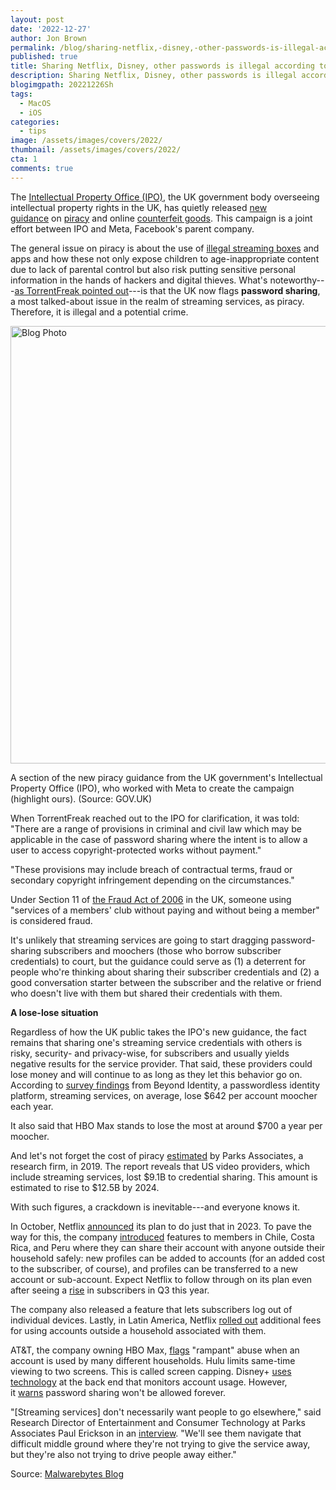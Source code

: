 ```yaml
---
layout: post
date: '2022-12-27'
author: Jon Brown
permalink: /blog/sharing-netflix,-disney,-other-passwords-is-illegal-according-to-new-guidance/
published: true
title: Sharing Netflix, Disney, other passwords is illegal according to new guidance
description: Sharing Netflix, Disney, other passwords is illegal according to new guidance
blogimgpath: 20221226Sh
tags:
  - MacOS
  - iOS
categories:
  - tips
image: /assets/images/covers/2022/
thumbnail: /assets/images/covers/2022/
cta: 1
comments: true
---
```

The [Intellectual Property Office
(IPO)](https://www.gov.uk/government/organisations/intellectual-property-office),
the UK government body overseeing intellectual property rights in the
UK, has quietly released [new
guidance](https://www.gov.uk/government/publications/meta-counterfeit-and-piracy-campaign) on [piracy](https://www.gov.uk/government/publications/meta-counterfeit-and-piracy-campaign/the-effect-of-piracy) and
online [counterfeit
goods](https://www.gov.uk/government/publications/meta-counterfeit-and-piracy-campaign/the-effect-of-counterfeit-goods).
This campaign is a joint effort between IPO and Meta, Facebook's parent
company.

The general issue on piracy is about the use of [illegal streaming
boxes](https://www.which.co.uk/reviews/tv-streamers/article/kodi-boxes-everything-you-need-to-know-aFF265I905eN) and
apps and how these not only expose children to age-inappropriate content
due to lack of parental control but also risk putting sensitive personal
information in the hands of hackers and digital thieves. What\'s
noteworthy---[as TorrentFreak pointed
out](https://torrentfreak.com/uk-govt-netflix-password-sharing-is-illegal-potentially-criminal-fraud-221219/)---is
that the UK now flags **password sharing**, a most talked-about issue in
the realm of streaming services, as piracy. Therefore, it is illegal and
a potential crime.

<img alt="Blog Photo" src="{{ site.site_cdn }}/assets/images/blog/2022/20221226Sh/image1.png" class="img-fluid rounded m-2" width="700" />

A section of the new piracy guidance from
the UK government's Intellectual Property Office (IPO), who worked with
Meta to create the campaign (highlight ours). (Source: GOV.UK)

When TorrentFreak reached out to the IPO for clarification, it was told:
\"There are a range of provisions in criminal and civil law which may be
applicable in the case of password sharing where the intent is to allow
a user to access copyright-protected works without payment.\"

\"These provisions may include breach of contractual terms, fraud or
secondary copyright infringement depending on the circumstances.\"

Under Section 11 of [the Fraud Act of
2006](https://www.cps.gov.uk/legal-guidance/fraud-act-2006) in the UK,
someone using \"services of a members\' club without paying and without
being a member\" is considered fraud.

It\'s unlikely that streaming services are going to start dragging
password-sharing subscribers and moochers (those who borrow subscriber
credentials) to court, but the guidance could serve as (1) a deterrent
for people who're thinking about sharing their subscriber credentials
and (2) a good conversation starter between the subscriber and the
relative or friend who doesn\'t live with them but shared their
credentials with them.

**A lose-lose situation**

Regardless of how the UK public takes the IPO's new guidance, the fact
remains that sharing one's streaming service credentials with others is
risky, security- and privacy-wise, for subscribers and usually yields
negative results for the service provider. That said, these providers
could lose money and will continue to as long as they let this behavior
go on. According to [survey
findings](https://www.beyondidentity.com/blog/moochers-accounts) from
Beyond Identity, a passwordless identity platform, streaming services,
on average, lose \$642 per account moocher each year. 

It also said that HBO Max stands to lose the most at around \$700 a year
per moocher.

And let's not forget the cost of
piracy [estimated](https://www.parksassociates.com/blog/article/pr-01152020#:~:text=This%20report%20complements%20a%202019,to%20piracy%20in%20North%20America.) by
Parks Associates, a research firm, in 2019. The report reveals that US
video providers, which include streaming services, lost \$9.1B to
credential sharing. This amount is estimated to rise to \$12.5B by 2024.

With such figures, a crackdown is inevitable---and everyone knows it.

In October,
Netflix [announced](https://www.theverge.com/2022/10/18/23411275/netflix-password-sharing-ad-supported-launch-crackdown-adds-subscribers) its
plan to do just that in 2023. To pave the way for this, the
company [introduced](https://about.netflix.com/en/news/paying-to-share-netflix-outside-your-household) features
to members in Chile, Costa Rica, and Peru where they can share their
account with anyone outside their household safely: new profiles can be
added to accounts (for an added cost to the subscriber, of course), and
profiles can be transferred to a new account or sub-account. Expect
Netflix to follow through on its plan even after seeing
a [rise](https://www.screendaily.com/news/netflix-reports-241m-global-subs-gain-in-q3-first-increase-of-2022/) in
subscribers in Q3 this year.

The company also released a feature that lets subscribers log out of
individual devices. Lastly, in Latin America, Netflix [rolled
out](https://nerdist.com/article/netflix-stopping-password-sharing-with-price-increases/) additional
fees for using accounts outside a household associated with them.

AT&T, the company owning HBO
Max, [flags](https://www.marketingbrew.com/stories/2022/05/03/a-crackdown-on-streaming-service-password-sharing-is-coming) \"rampant\"
abuse when an account is used by many different households. Hulu limits
same-time viewing to two screens. This is called screen capping.
Disney+ [uses
technology](https://www.cbr.com/disney-plus-password-sharing-bob-iger/) at
the back end that monitors account usage. However,
it [warns](https://www.narcity.com/disney-wont-allow-you-to-password-share-and-netflix-agrees) password
sharing won't be allowed forever.

\"\[Streaming services\] don't necessarily want people to go
elsewhere,\" said Research Director of Entertainment and Consumer
Technology at Parks Associates Paul Erickson in
an [interview](https://www.marketingbrew.com/stories/2022/05/03/a-crackdown-on-streaming-service-password-sharing-is-coming).
\"We\'ll see them navigate that difficult middle ground where they're
not trying to give the service away, but they're also not trying to
drive people away either.\"

Source: [Malwarebytes
Blog](https://www.malwarebytes.com/blog/news/2022/12/sharing-netflix-disney-passwords-is-illegal-according-to-new-guidance)
